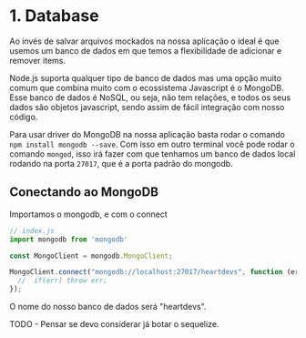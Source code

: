 # 1. Database

Ao invés de salvar arquivos mockados na nossa aplicação o ideal é que usemos um banco de dados em que temos a flexibilidade de adicionar e remover items.

Node.js suporta qualquer tipo de banco de dados mas uma opção muito comum que combina muito com o ecossistema Javascript é o MongoDB. Esse banco de dados é NoSQL, ou seja, não tem relações, e todos os seus dados são objetos javascript, sendo assim de fácil integração com nosso código.

Para usar driver do MongoDB na nossa aplicação basta rodar o comando `npm install mongodb --save`.
Com isso em outro terminal você pode rodar o comando `mongod`, isso irá fazer com que tenhamos um banco de dados local rodando na porta `27017`, que é a porta padrão do mongodb.

## Conectando ao MongoDB

Importamos o mongodb, e com o connect 

```javascript
// index.js
import mongodb from 'mongodb'

const MongoClient = mongodb.MongoClient;

MongoClient.connect("mongodb://localhost:27017/heartdevs", function (err, db) {
  //  if(err) throw err;
});
```

O nome do nosso banco de dados será "heartdevs".

TODO - Pensar se devo considerar já botar o sequelize.
